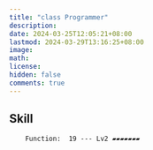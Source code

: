 ```yaml
---
title: "class Programmer"
description: 
date: 2024-03-25T12:05:21+08:00
lastmod: 2024-03-29T13:16:25+08:00
image: 
math: 
license: 
hidden: false
comments: true
---
```

## Skill

        Function:  19 --- Lv2 ▰▰▰▰▰▰▰

